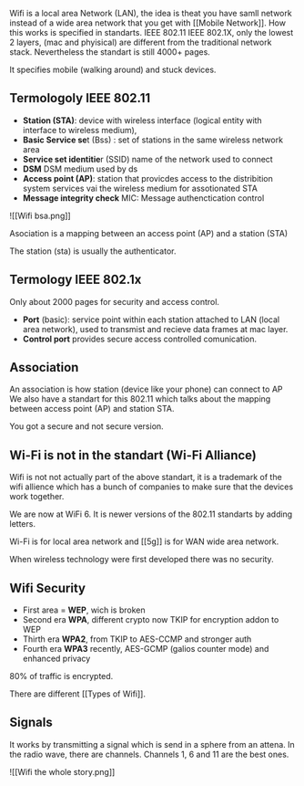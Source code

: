 Wifi is a local area Network (LAN), the idea is theat you have samll network instead of a wide area network that you get with [[Mobile Network]]. How this works is specified in standarts. IEEE 802.11 IEEE 802.1X, only the lowest 2 layers, (mac and phyisical) are different from the traditional network stack. Nevertheless the standart is still 4000+ pages. 

It specifies mobile (walking around) and stuck devices.

## Termologoly  IEEE 802.11 

- **Station (STA)**: device with wireless interface (logical entity with interface to wireless medium), 
- **Basic Service se**t (Bss) : set of stations in the same wireless network area
- **Service set identitie**r (SSID) name of the network used to connect
- **DSM** DSM medium used by ds
- **Access point (AP)**: station that provicdes access to the distribition system services vai the wireless medium for assotionated STA
- **Message integrity check** MIC: Message authenctication control 

![[Wifi bsa.png]]

Asociation is a mapping between an access point (AP) and a station (STA)

The station (sta) is usually the authenticator.

## Termology IEEE 802.1x

Only about 2000 pages for security and access control.

- **Port** (basic): service point within each station attached to LAN (local area network), used to transmist and recieve data frames at mac layer.
- **Control port** provides secure access controlled comunication. 

## Association 
An association is how station (device like your phone) can connect to AP
We also have a standart for this 802.11 which talks about the mapping between access point (AP)  and station STA.  

You got a secure and not secure version. 

## Wi-Fi is not in the standart (Wi-Fi Alliance)
Wifi is not not actually part of the above standart, it is a trademark of the wifi allience which has a bunch of companies to make sure that the devices work together. 

We are now at WiFi 6. It is newer versions of the 802.11 standarts by adding letters. 

Wi-Fi is for local area network and [[5g]] is for WAN wide area network. 

When wireless technology were first developed there was no security. 

## Wifi Security
- First area = **WEP**, wich is broken
- Second era **WPA**, different crypto now TKIP for encryption addon to WEP
- Thirth era **WPA2**, from TKIP to AES-CCMP and stronger auth 
- Fourth era **WPA3** recently, AES-GCMP (galios counter mode) and enhanced privacy

80% of traffic is encrypted.

There are different [[Types of Wifi]].

## Signals 
It works by transmitting a signal which is send in a sphere from an attena. In the radio wave, there are channels. Channels 1, 6 and 11 are the best ones.


![[Wifi the whole story.png]]